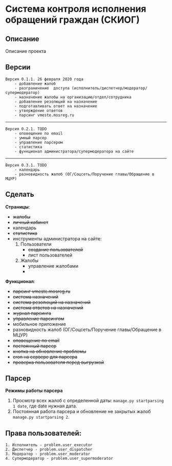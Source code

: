 Система контроля исполнения обращений граждан (СКИОГ)
=============================

Описание
-----------
Описание проекта

Версии
-----------

    Версия 0.1.1. 26 февраля 2020 года
        - добавление жалоб
        - разграничение  доступа (исполнитель/диспетчер/модератор/супермодератор)
        - назначение жалобы на организацию/отдел/сотрудника
        - добавление резолюций на назначение
        - подготавливать ответ на назначение
        - утверждение ответов
        - парсинг vmeste.mosreg.ru
-----------
    Версия 0.2.1. TODO
        - оповещение по email 
        - умный парсер
        - управление парсером
        - статистика
        - функционал администратора/супермодератора на сайте
-----------
    Версия 0.3.1. TODO
        - календарь
        - разновидность жалоб (ОГ/Соцсеть/Поручение главы/Обращение в МЦУР)


Сделать
-----------

**Страницы**:

- ~~жалобы~~
- ~~личный кабинет~~
- календарь
- ~~статистика~~
- инструменты администратора на сайте:
    1. Пользователи
        - ~~создание пользователей~~
        - лист пользователей
    2. Жалобы
        - управление жалобами
        - 


**Функционал**:

- ~~парсинг vmeste.mosreg.ru~~
- ~~система назначений~~
- ~~система резолюций на назначений~~
- ~~система ответов на назначений~~
- ~~журнал парсинга~~
- ~~управление парсингом~~
- мобильное приложение
- разновидность жалоб (ОГ/Соцсеть/Поручение главы/Обращение в МЦУР)
- ~~оповещение по email~~
- ~~постоянный парсер~~
- ~~кнопка на обновление проблемы~~
- ~~cron на сервере для парсера~~
- ~~проверка пользователя перед выгрузкой~~


Парсер
-----------

**Режимы работы парсера**

1. Просмотр всех жалоб с определенной даты: 
`manage.py startparsing 1 date`, где date нужная дата.
2. Постоянная работа парсера и обновление не закрытых жалоб `manage.py startparsing 2`.


Права пользователей:
-----------

    1. Исполнитель - problem.user_executor
    2. Диспетчер - problem.user_dispatcher
    3. Модератор - problem.user_moderator
    4. Супермодератор - problem.user_supermoderator
